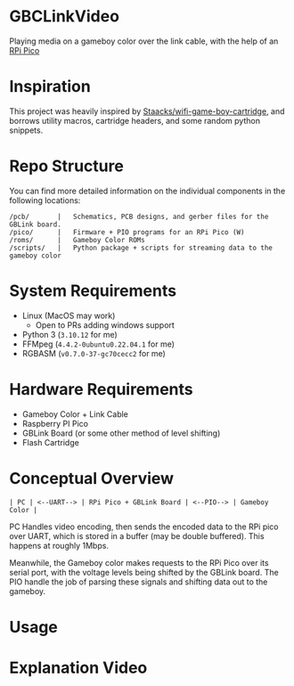 # GBCLinkVideo

Playing media on a gameboy color over the link cable, with the help of an [RPi Pico](https://www.raspberrypi.com/products/raspberry-pi-pico/)

# Inspiration

This project was heavily inspired by [Staacks/wifi-game-boy-cartridge](https://github.com/Staacks/wifi-game-boy-cartridge), and
borrows utility macros, cartridge headers, and some random python snippets.

# Repo Structure

You can find more detailed information on the individual components in the following locations:

```
/pcb/       |   Schematics, PCB designs, and gerber files for the GBLink board.
/pico/      |   Firmware + PIO programs for an RPi Pico (W)
/roms/      |   Gameboy Color ROMs
/scripts/   |   Python package + scripts for streaming data to the gameboy color 
```

# System Requirements
- Linux (MacOS may work)
  - Open to PRs adding windows support
- Python 3  (`3.10.12` for me)
- FFMpeg    (`4.4.2-0ubuntu0.22.04.1` for me)
- RGBASM    (`v0.7.0-37-gc70cecc2` for me)

# Hardware Requirements
- Gameboy Color + Link Cable
- Raspberry PI Pico
- GBLink Board (or some other method of level shifting)
- Flash Cartridge

# Conceptual Overview

```
| PC | <--UART--> | RPi Pico + GBLink Board | <--PIO--> | Gameboy Color | 
```

PC Handles video encoding, then sends the encoded data to the RPi pico over UART, which is stored in a buffer (may be double buffered). 
This happens at roughly 1Mbps.

Meanwhile, the Gameboy color makes requests to the RPi Pico over its serial port, with the voltage levels being shifted by the GBLink board.
The PIO handle the job of parsing these signals and shifting data out to the gameboy.

# Usage

# Explanation Video
